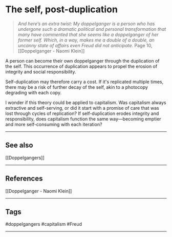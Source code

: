 # The self, post-duplication

>*And here’s an extra twist: My doppelganger is a person who has undergone such a dramatic political and personal transformation that many have commented that she seems like a doppelganger of her former self. Which, in a way, makes me a double of a double, an uncanny state of affairs even Freud did not anticipate.*
>	Page 10, [[Doppelganger - Naomi Klein]]

A person can become their own doppelganger through the duplication of the self. This occurrence of duplication appears to propel the erosion of integrity and social responsibility.

Self-duplication may therefore carry a cost. If it's replicated multiple times, there may be a risk of further decay of the self, akin to a photocopy degrading with each copy.

I wonder if this theory could be applied to capitalism. Was capitalism always extractive and self-serving, or did it start with a promise of care that was lost through cycles of replication? If self-duplication erodes integrity and responsibility, does capitalism function the same way—becoming emptier and more self-consuming with each iteration?

---
## See also

[[Doppelgangers]]

---
## References

[[Doppelganger - Naomi Klein]]

---
## Tags

#doppelgangers #capitalism #Freud

---

